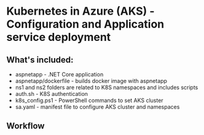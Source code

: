 # Kubernetes in Azure (AKS) - Configuration and Application service deployment

## What's included:

- aspnetapp - .NET Core application 
- aspnetapp/dockerfile - builds docker image with aspnetapp
- ns1 and ns2 folders are related to K8S namespaces and includes scripts
- auth.sh - K8S authentication
- k8s_config.ps1 - PowerShell commands to set AKS cluster
- sa.yaml - manifest file to configure AKS cluster and namespaces

## Workflow